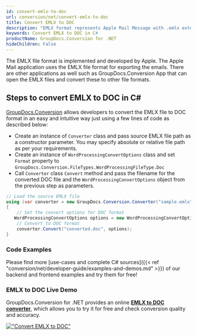 ```yaml
---
id: convert-emlx-to-doc
url: conversion/net/convert-emlx-to-doc
title: Convert EMLX to DOC
description: "EMLX format represents Apple Mail Message with .emlx extension. Learn how to convert EMLX to DOC file programmatically in C# language using GroupDocs.Conversion for .NET library."
keywords: Convert EMLX to DOC in C#
productName: GroupDocs.Conversion for .NET
hideChildren: False
---
```


The EMLX file format is implemented and developed by Apple. The Apple Mail application uses the EMLX file format for exporting the emails. There are other applications as well such as GroupDocs.Conversion App that can open the EMLX files and convert these to other file formats.

## Steps to convert EMLX to DOC in C#

[GroupDocs.Conversion](https://products.groupdocs.com/conversion/net) allows developers to convert the EMLX file to DOC format in an easy and intuitive way just using a few lines of code as described below:

* Create an instance of `Converter` class and pass source EMLX file path as a constructor parameter. You may specify absolute or relative file path as per your requirements. 
* Create an instance of `WordProcessingConvertOptions` class and set `Format` property to `GroupDocs.Conversion.FileTypes.WordProcessingFileType.Doc`
* Call `Converter` class `Convert` method and pass the filename for the converted DOC file and the `WordProcessingConvertOptions` object from the previous step as parameters.

```csharp
// Load the source EMLX file
using (var converter = new GroupDocs.Conversion.Converter("sample.emlx"))
{
    // Set the convert options for DOC format
   WordProcessingConvertOptions options = new WordProcessingConvertOptions { Format = GroupDocs.Conversion.FileTypes.WordProcessingFileType.Doc };
    // Convert to DOC format
    converter.Convert("converted.doc", options);
}
```

### Code Examples

Please find more [use-cases and complete C# sources]({{< ref "conversion/net/developer-guide/examples-and-demos.md" >}}) of our backend and frontend examples and try them for free!

### EMLX to DOC Live Demo

GroupDocs.Conversion for .NET provides an online [**EMLX to DOC converter**](https://products.groupdocs.app/conversion/emlx-to-doc), which allows you to try it for free and check conversion quality and accuracy.

[!["Convert EMLX to DOC"](conversion/net/images/convert-to-doc/convert-emlx-to-doc.png)](https://products.groupdocs.app/conversion/emlx-to-doc)